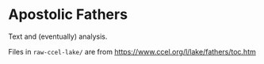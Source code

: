 # Apostolic Fathers

Text and (eventually) analysis.

Files in `raw-ccel-lake/` are from <https://www.ccel.org/l/lake/fathers/toc.htm>
